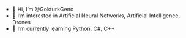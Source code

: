 - 👋 Hi, I’m @GokturkGenc
- 👀 I’m interested in Artificial Neural Networks, Artificial Intelligence, Drones
- 🌱 I’m currently learning Python, C#, C++

<!---
GokturkGenc/GokturkGenc is a ✨ special ✨ repository because its `README.md` (this file) appears on your GitHub profile.
You can click the Preview link to take a look at your changes.
--->
